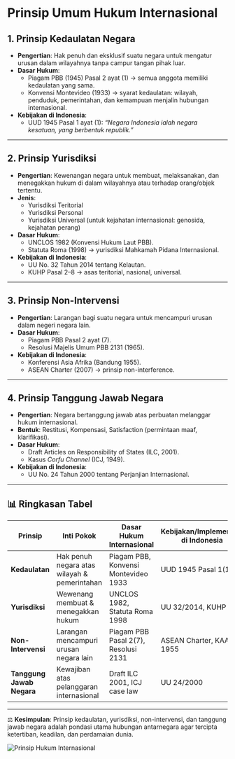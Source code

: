 # Prinsip Umum Hukum Internasional

## 1. Prinsip Kedaulatan Negara
- **Pengertian**: Hak penuh dan eksklusif suatu negara untuk mengatur urusan dalam wilayahnya tanpa campur tangan pihak luar.  
- **Dasar Hukum**:  
  - Piagam PBB (1945) Pasal 2 ayat (1) → semua anggota memiliki kedaulatan yang sama.  
  - Konvensi Montevideo (1933) → syarat kedaulatan: wilayah, penduduk, pemerintahan, dan kemampuan menjalin hubungan internasional.  
- **Kebijakan di Indonesia**:  
  - UUD 1945 Pasal 1 ayat (1): *“Negara Indonesia ialah negara kesatuan, yang berbentuk republik.”*

---

## 2. Prinsip Yurisdiksi
- **Pengertian**: Kewenangan negara untuk membuat, melaksanakan, dan menegakkan hukum di dalam wilayahnya atau terhadap orang/objek tertentu.  
- **Jenis**:  
  - Yurisdiksi Teritorial  
  - Yurisdiksi Personal  
  - Yurisdiksi Universal (untuk kejahatan internasional: genosida, kejahatan perang)  
- **Dasar Hukum**:  
  - UNCLOS 1982 (Konvensi Hukum Laut PBB).  
  - Statuta Roma (1998) → yurisdiksi Mahkamah Pidana Internasional.  
- **Kebijakan di Indonesia**:  
  - UU No. 32 Tahun 2014 tentang Kelautan.  
  - KUHP Pasal 2–8 → asas teritorial, nasional, universal.

---

## 3. Prinsip Non-Intervensi
- **Pengertian**: Larangan bagi suatu negara untuk mencampuri urusan dalam negeri negara lain.  
- **Dasar Hukum**:  
  - Piagam PBB Pasal 2 ayat (7).  
  - Resolusi Majelis Umum PBB 2131 (1965).  
- **Kebijakan di Indonesia**:  
  - Konferensi Asia Afrika (Bandung 1955).  
  - ASEAN Charter (2007) → prinsip non-interference.

---

## 4. Prinsip Tanggung Jawab Negara
- **Pengertian**: Negara bertanggung jawab atas perbuatan melanggar hukum internasional.  
- **Bentuk**: Restitusi, Kompensasi, Satisfaction (permintaan maaf, klarifikasi).  
- **Dasar Hukum**:  
  - Draft Articles on Responsibility of States (ILC, 2001).  
  - Kasus *Corfu Channel* (ICJ, 1949).  
- **Kebijakan di Indonesia**:  
  - UU No. 24 Tahun 2000 tentang Perjanjian Internasional.  

---

## 📊 Ringkasan Tabel

| Prinsip                | Inti Pokok | Dasar Hukum Internasional | Kebijakan/Implementasi di Indonesia |
|------------------------|------------|----------------------------|--------------------------------------|
| **Kedaulatan**         | Hak penuh negara atas wilayah & pemerintahan | Piagam PBB, Konvensi Montevideo 1933 | UUD 1945 Pasal 1(1) |
| **Yurisdiksi**         | Wewenang membuat & menegakkan hukum | UNCLOS 1982, Statuta Roma 1998 | UU 32/2014, KUHP |
| **Non-Intervensi**     | Larangan mencampuri urusan negara lain | Piagam PBB Pasal 2(7), Resolusi 2131 | ASEAN Charter, KAA 1955 |
| **Tanggung Jawab Negara** | Kewajiban atas pelanggaran internasional | Draft ILC 2001, ICJ case law | UU 24/2000 |

---

⚖️ **Kesimpulan**: Prinsip kedaulatan, yurisdiksi, non-intervensi, dan tanggung jawab negara adalah pondasi utama hubungan antarnegara agar tercipta ketertiban, keadilan, dan perdamaian dunia.

![Prinsip Hukum Internasional](https://tse1.mm.bing.net/th/id/OIP.6PgAR2hEEfEflVnjD6RyTAHaFj?rs=1&pid=ImgDetMain&o=7&rm=3)

